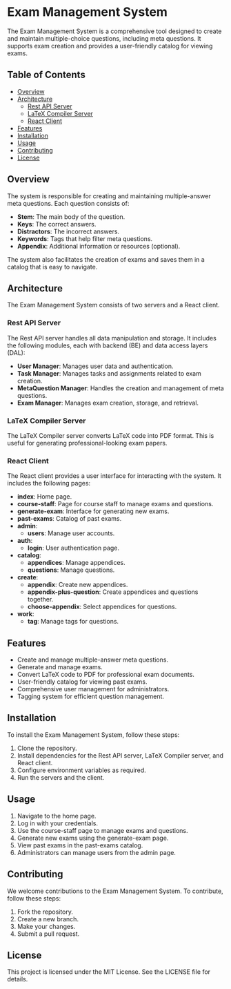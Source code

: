 # Exam Management System

The Exam Management System is a comprehensive tool designed to create and maintain multiple-choice questions, including meta questions. It supports exam creation and provides a user-friendly catalog for viewing exams.

## Table of Contents
- [Overview](#overview)
- [Architecture](#architecture)
  - [Rest API Server](#rest-api-server)
  - [LaTeX Compiler Server](#latex-compiler-server)
  - [React Client](#react-client)
- [Features](#features)
- [Installation](#installation)
- [Usage](#usage)
- [Contributing](#contributing)
- [License](#license)

## Overview

The system is responsible for creating and maintaining multiple-answer meta questions. Each question consists of:
- **Stem**: The main body of the question.
- **Keys**: The correct answers.
- **Distractors**: The incorrect answers.
- **Keywords**: Tags that help filter meta questions.
- **Appendix**: Additional information or resources (optional).

The system also facilitates the creation of exams and saves them in a catalog that is easy to navigate.

## Architecture

The Exam Management System consists of two servers and a React client.

### Rest API Server

The Rest API server handles all data manipulation and storage. It includes the following modules, each with backend (BE) and data access layers (DAL):

- **User Manager**: Manages user data and authentication.
- **Task Manager**: Manages tasks and assignments related to exam creation.
- **MetaQuestion Manager**: Handles the creation and management of meta questions.
- **Exam Manager**: Manages exam creation, storage, and retrieval.

### LaTeX Compiler Server

The LaTeX Compiler server converts LaTeX code into PDF format. This is useful for generating professional-looking exam papers.

### React Client

The React client provides a user interface for interacting with the system. It includes the following pages:

- **index**: Home page.
- **course-staff**: Page for course staff to manage exams and questions.
- **generate-exam**: Interface for generating new exams.
- **past-exams**: Catalog of past exams.
- **admin**:
  - **users**: Manage user accounts.
- **auth**:
  - **login**: User authentication page.
- **catalog**:
  - **appendices**: Manage appendices.
  - **questions**: Manage questions.
- **create**:
  - **appendix**: Create new appendices.
  - **appendix-plus-question**: Create appendices and questions together.
  - **choose-appendix**: Select appendices for questions.
- **work**:
  - **tag**: Manage tags for questions.

## Features

- Create and manage multiple-answer meta questions.
- Generate and manage exams.
- Convert LaTeX code to PDF for professional exam documents.
- User-friendly catalog for viewing past exams.
- Comprehensive user management for administrators.
- Tagging system for efficient question management.

## Installation

To install the Exam Management System, follow these steps:

1. Clone the repository.
2. Install dependencies for the Rest API server, LaTeX Compiler server, and React client.
3. Configure environment variables as required.
4. Run the servers and the client.

## Usage

1. Navigate to the home page.
2. Log in with your credentials.
3. Use the course-staff page to manage exams and questions.
4. Generate new exams using the generate-exam page.
5. View past exams in the past-exams catalog.
6. Administrators can manage users from the admin page.

## Contributing

We welcome contributions to the Exam Management System. To contribute, follow these steps:

1. Fork the repository.
2. Create a new branch.
3. Make your changes.
4. Submit a pull request.

## License

This project is licensed under the MIT License. See the LICENSE file for details.
